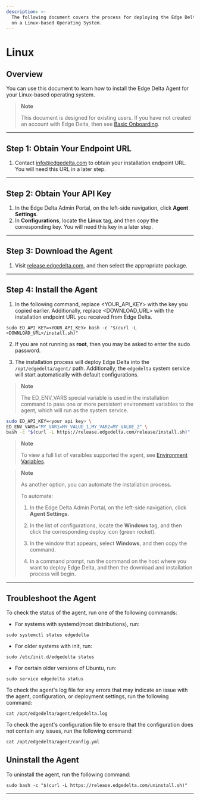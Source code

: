 ```yaml
---
description: >-
  The following document covers the process for deploying the Edge Delta service
  on a Linux-based Operating System.
---
```


# Linux

## Overview

You can use this document to learn how to install the Edge Delta Agent for your Linux-based operating system.

> **Note**
>
> This document is designed for existing users. If you have not created an account with Edge Delta, then see [Basic Onboarding](../basic-onboarding.md).

***

## Step 1: Obtain Your Endpoint URL

1. Contact [info@edgedelta.com](mailto:info@edgedelta.com) to obtain your installation endpoint URL. You will need this URL in a later step.

***

## Step 2: Obtain Your API Key

1. In the Edge Delta Admin Portal, on the left-side navigation, click **Agent Settings**.
2. In **Configurations**, locate the **Linux** tag, and then copy the corresponding key. You will need this key in a later step.

***

## Step 3: Download the Agent

1. Visit [release.edgedelta.com](https://release.edgedelta.com/), and then select the appropriate package.

***

## Step 4: Install the Agent

1. In the following command, replace &lt;YOUR\_API\_KEY&gt; with the key you copied earlier. Additionally, replace &lt;DOWNLOAD\_URL&gt; with the installation endpoint URL you received from Edge Delta.

```text
sudo ED_API_KEY=<YOUR_API_KEY> bash -c "$(curl -L <DOWNLOAD_URL>/install.sh)"
```

2. If you are not running as **root**, then you may be asked to enter the sudo password.

3. The installation process will deploy Edge Delta into the `/opt/edgedelta/agent/` path. Additionally, the `edgedelta` system service will start automatically with default configurations.

> **Note**
>
> The ED\_ENV\_VARS special variable is used in the installation command to pass one or more persistent environment variables to the agent, which will run as the system service.

```bash
sudo ED_API_KEY=<your api key> \
ED_ENV_VARS="MY_VAR1=MY_VALUE_1,MY_VAR2=MY_VALUE_2" \
bash -c "$(curl -L https://release.edgedelta.com/release/install.sh)"
```

> **Note**
>
> To view a full list of varaibles supported the agent, see [Environment Variables](environment-variables.md).



> **Note**
>
> As another option, you can automate the installation process.
>
> To automate:
>
> 1. In the Edge Delta Admin Portal, on the left-side navigation, click **Agent Settings**.
>
> 2. In the list of configurations, locate the **Windows** tag, and then click the corresponding deploy icon (green rocket).
>
> 3. In the window that appears, select **Windows**, and then copy the command.
>
> 4. In a command prompt, run the command on the host where you want to deploy Edge Delta, and then the download and installation process will begin.

***

## Troubleshoot the Agent

To check the status of the agent, run one of the following commands:

  * For systems with systemd\(most distributions\), run:

  ```text
  sudo systemctl status edgedelta
  ```

  * For older systems with init, run:

  ```text
  sudo /etc/init.d/edgedelta status
  ```

  * For certain older versions of Ubuntu, run:

  ```text
  sudo service edgedelta status
  ```

To check the agent's log file for any errors that may indicate an issue with the agent, configuration, or deployment settings, run the following command:

  ```text
  cat /opt/edgedelta/agent/edgedelta.log
  ```

To check the agent's configuration file to ensure that the configuration does not contain any issues, run the following command:

  ```text
  cat /opt/edgedelta/agent/config.yml
  ```

## Uninstall the Agent

To uninstall the agent, run the following command:

```text
sudo bash -c "$(curl -L https://release.edgedelta.com/uninstall.sh)"
```

***

